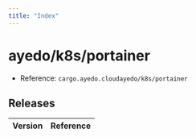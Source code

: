 ```yaml
---
title: "Index"
---
```



# ayedo/k8s/portainer

- Reference: `cargo.ayedo.cloudayedo/k8s/portainer`

## Releases 

| Version  | Reference | 
|---|---|

